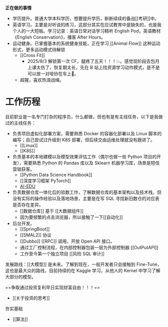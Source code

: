 ---
---
 **正在做的事情**

- 学历提升。普通大学本科学历，想要提升学历，断断续续的备战[[考研]]中。
- 英语学习。主要是对听说的练习，这部分其实在应试教育中是缺失的，也是我个人的一大短板。学习记录：英语日常对话学习精听 English Pod，英语教材《English Conservation》，播客 After Hours。
- 运动健身。已掌握基本的系统健身技能，正在学习 [[Animal Flow]] 这种运动形式，更多运动模式待解锁 
	- [[Cross Fit]]
		- 2025/8/3 解锁第一次 CF，腿疼了五天！！！💥。感觉现阶段去包月上课太伤了，恢复期太长，先在 B 站上找资源学习动作模式，是不是可以放一对哑铃在车上🤔。
	- 超猩，喜欢热浪战绳。

# 工作历程

目前职业是一名专门打杂的程序员，什么都做，但也有是有主线任务，以下是我做过的主线任务：

- 负责项目虚拟化部署方案，需要熟悉 Docker 的容器化部署以及 Linux 脚本的编写；自己尝试过升级到 K8S 部署，但后续交由运维处理就没有跟进了。
	- [[Linux]]
	- [[K8S]]
- 负责基本的本地建模以及模型效果评估工作（偶尔也做一些 Python 项目的开发），需要熟悉 Python 的 Pandas 库以及 Sklearn 机器学习库，场景是短信营销获客。
	- [[Python Data Science Handbook]]
	- [[深度学习框架 PyTorch]]
	- [AI-EDU](https://microsoft.github.io/ai-edu/%E5%9F%BA%E7%A1%80%E6%95%99%E7%A8%8B/)
- 负责数据仓库一体化后的验数工作，了解数据仓库的基本架构以及技术栈，但没有实际的操作经验以及落地场景，主要是在写 SQL 寻找新旧数仓的对应表是否存在差异。
	- [[数据仓库]] 基于 [[大数据组件]]
	- 因为要频繁的点击浏览器，所以接触了一下[[自动化]]
- 后台开发。
	- [[SpringBoot]]
	- [[SMAL2]] 协议
	- [[Dubbo]] [[RPC]] 调用，开放 Open API 接口。
	- 通过工厂控制流程，在内部控制器包装一层为外部控制器 [[OutPutAPI]]
	- 工作至今第一个独立项目 [[风险 SQL 审计]]

发展路线：[[大模型]] 是未来。了解到现在，一般开发者只会接触到 Fine-Tune，这也是最大众的路线，目前持续的在 Kaggle 学习，从他人的 Kernel 中学习了解大部分的模型。

==争取通过投资复利早日实现财富自由！！！==
- [[关于投资的思考]]

夯实基础
- [[算法]]





